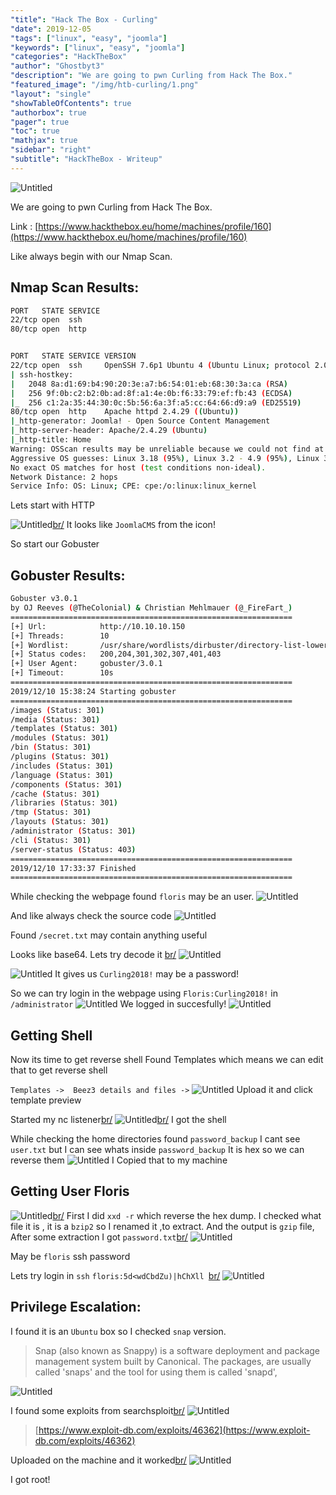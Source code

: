 ```yaml
---
"title": "Hack The Box - Curling"
"date": 2019-12-05
"tags": ["linux", "easy", "joomla"]
"keywords": ["linux", "easy", "joomla"]
"categories": "HackTheBox"
"author": "Ghostbyt3"
"description": "We are going to pwn Curling from Hack The Box."
"featured_image": "/img/htb-curling/1.png"
"layout": "single"
"showTableOfContents": true
"authorbox": true
"pager": true
"toc": true
"mathjax": true
"sidebar": "right"
"subtitle": "HackTheBox - Writeup"
---
```



![Untitled](/img/htb-curling/1.png)

We are going to pwn Curling from Hack The Box.

Link : [https://www.hackthebox.eu/home/machines/profile/160](https://www.hackthebox.eu/home/machines/profile/160)


Like always begin with our Nmap Scan.

## Nmap Scan Results:

```bash
PORT   STATE SERVICE
22/tcp open  ssh
80/tcp open  http


PORT   STATE SERVICE VERSION
22/tcp open  ssh     OpenSSH 7.6p1 Ubuntu 4 (Ubuntu Linux; protocol 2.0)
| ssh-hostkey: 
|   2048 8a:d1:69:b4:90:20:3e:a7:b6:54:01:eb:68:30:3a:ca (RSA)
|   256 9f:0b:c2:b2:0b:ad:8f:a1:4e:0b:f6:33:79:ef:fb:43 (ECDSA)
|_  256 c1:2a:35:44:30:0c:5b:56:6a:3f:a5:cc:64:66:d9:a9 (ED25519)
80/tcp open  http    Apache httpd 2.4.29 ((Ubuntu))
|_http-generator: Joomla! - Open Source Content Management
|_http-server-header: Apache/2.4.29 (Ubuntu)
|_http-title: Home
Warning: OSScan results may be unreliable because we could not find at least 1 open and 1 closed port
Aggressive OS guesses: Linux 3.18 (95%), Linux 3.2 - 4.9 (95%), Linux 3.16 (95%), ASUS RT-N56U WAP (Linux 3.4) (95%), Linux 3.1 (93%), Linux 3.2 (93%), Linux 3.10 - 4.11 (93%), Oracle VM Server 3.4.2 (Linux 4.1) (93%), Linux 3.12 (93%), Linux 3.13 (93%)
No exact OS matches for host (test conditions non-ideal).
Network Distance: 2 hops
Service Info: OS: Linux; CPE: cpe:/o:linux:linux_kernel
```

Lets start with HTTP 

![Untitled](/img/htb-curling/2.png)[br/](br/)
It looks like ``JoomlaCMS`` from the icon!

So start our Gobuster 

## Gobuster Results:

```bash
Gobuster v3.0.1
by OJ Reeves (@TheColonial) & Christian Mehlmauer (@_FireFart_)
===============================================================
[+] Url:            http://10.10.10.150
[+] Threads:        10
[+] Wordlist:       /usr/share/wordlists/dirbuster/directory-list-lowercase-2.3-medium.txt
[+] Status codes:   200,204,301,302,307,401,403
[+] User Agent:     gobuster/3.0.1
[+] Timeout:        10s
===============================================================
2019/12/10 15:38:24 Starting gobuster
===============================================================
/images (Status: 301)
/media (Status: 301)
/templates (Status: 301)
/modules (Status: 301)
/bin (Status: 301)
/plugins (Status: 301)
/includes (Status: 301)
/language (Status: 301)
/components (Status: 301)
/cache (Status: 301)
/libraries (Status: 301)
/tmp (Status: 301)
/layouts (Status: 301)
/administrator (Status: 301)
/cli (Status: 301)
/server-status (Status: 403)
===============================================================
2019/12/10 17:33:37 Finished
===============================================================
```

While checking the webpage found ``floris`` may be an user.
![Untitled](/img/htb-curling/3.png)

And like always check the source code
![Untitled](/img/htb-curling/4.png)

Found ``/secret.txt`` may contain anything useful

Looks like base64. Lets try decode it [br/](br/)
![Untitled](/img/htb-curling/5.png)

![Untitled](/img/htb-curling/6.png)
It gives us ``Curling2018!`` may be a password!

So we can try login in the webpage using ``Floris:Curling2018!`` in ``/administrator``
![Untitled](/img/htb-curling/7.png)
We logged in succesfully!
![Untitled](/img/htb-curling/8.png)

## Getting Shell

Now its time to get reverse shell
Found Templates which means we can edit that to get reverse shell

`` Templates ->  Beez3 details and files -> ``
![Untitled](/img/htb-curling/9.png)
Upload it and click template preview

Started my nc listener[br/](br/)
![Untitled](/img/htb-curling/10.png)[br/](br/)
I got the shell

While checking the home directories found ``password_backup``
I cant see ``user.txt`` but I can see whats inside ``password_backup``
It is hex so we can reverse them
![Untitled](/img/htb-curling/11.png)
I Copied that to my machine 

## Getting User Floris

![Untitled](/img/htb-curling/12.png)[br/](br/)
First I did ``xxd -r`` which reverse the hex dump.
I checked what file it is , it is a ``bzip2`` so I renamed it ,to extract.
And the output is ``gzip`` file,
After some extraction I got ``password.txt``[br/](br/)
![Untitled](/img/htb-curling/13.png)

May be ``floris`` ssh password

Lets try login in ``ssh``
``floris:5d<wdCbdZu)|hChXll ``[br/](br/)
![Untitled](/img/htb-curling/14.png)

## Privilege Escalation:

I found it is an ``Ubuntu`` box so I checked ``snap`` version.

>Snap (also known as Snappy) is a software deployment and package management system built by Canonical. The packages, are usually called 'snaps' and the tool for using them is called 'snapd',

![Untitled](/img/htb-curling/15.png)

I found some exploits from searchsploit[br/](br/)
![Untitled](/img/htb-curling/16.png)

>[https://www.exploit-db.com/exploits/46362](https://www.exploit-db.com/exploits/46362)

Uploaded on the machine and it worked[br/](br/)
![Untitled](/img/htb-curling/17.png)

I got root!



